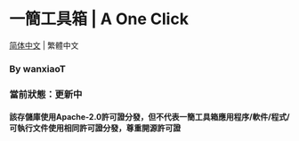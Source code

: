 # 一簡工具箱 | A One Click
[简体中文](https://github.com/wanxiaoT/A-One-Click) | 繁體中文

### By wanxiaoT
### 當前狀態：更新中
#### 該存儲庫使用Apache-2.0許可證分發，但不代表一簡工具箱應用程序/軟件/程式/可執行文件使用相同許可證分發，尊重開源許可證
